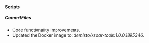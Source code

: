 #### Scripts
##### CommitFiles
- Code functionality improvements.
- Updated the Docker image to: *demisto/xsoar-tools:1.0.0.1895346*.